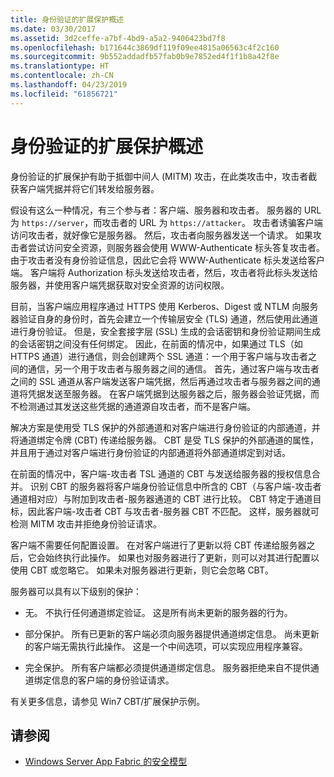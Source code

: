 ```yaml
---
title: 身份验证的扩展保护概述
ms.date: 03/30/2017
ms.assetid: 3d2ceffe-a7bf-4bd9-a5a2-9406423bd7f8
ms.openlocfilehash: b171644c3869df119f09ee4815a06563c4f2c160
ms.sourcegitcommit: 9b552addadfb57fab0b9e7852ed4f1f1b8a42f8e
ms.translationtype: HT
ms.contentlocale: zh-CN
ms.lasthandoff: 04/23/2019
ms.locfileid: "61856721"
---
```

# <a name="extended-protection-for-authentication-overview"></a>身份验证的扩展保护概述
身份验证的扩展保护有助于抵御中间人 (MITM) 攻击，在此类攻击中，攻击者截获客户端凭据并将它们转发给服务器。  
  
 假设有这么一种情况，有三个参与者：客户端、服务器和攻击者。 服务器的 URL 为 `https://server`，而攻击者的 URL 为 `https://attacker`。 攻击者诱骗客户端访问攻击者，就好像它是服务器。 然后，攻击者向服务器发送一个请求。 如果攻击者尝试访问安全资源，则服务器会使用 WWW-Authenticate 标头答复攻击者。 由于攻击者没有身份验证信息，因此它会将 WWW-Authenticate 标头发送给客户端。 客户端将 Authorization 标头发送给攻击者，然后，攻击者将此标头发送给服务器，并使用客户端凭据获取对安全资源的访问权限。  
  
 目前，当客户端应用程序通过 HTTPS 使用 Kerberos、Digest 或 NTLM 向服务器验证自身的身份时，首先会建立一个传输层安全 (TLS) 通道，然后使用此通道进行身份验证。 但是，安全套接字层 (SSL) 生成的会话密钥和身份验证期间生成的会话密钥之间没有任何绑定。 因此，在前面的情况中，如果通过 TLS（如 HTTPS 通道）进行通信，则会创建两个 SSL 通道：一个用于客户端与攻击者之间的通信，另一个用于攻击者与服务器之间的通信。 首先，通过客户端与攻击者之间的 SSL 通道从客户端发送客户端凭据，然后再通过攻击者与服务器之间的通道将凭据发送至服务器。 在客户端凭据到达服务器之后，服务器会验证凭据，而不检测通过其发送这些凭据的通道源自攻击者，而不是客户端。  
  
 解决方案是使用受 TLS 保护的外部通道和对客户端进行身份验证的内部通道，并将通道绑定令牌 (CBT) 传递给服务器。 CBT 是受 TLS 保护的外部通道的属性，并且用于通过对客户端进行身份验证的内部通道将外部通道绑定到对话。  
  
 在前面的情况中，客户端-攻击者 TSL 通道的 CBT 与发送给服务器的授权信息合并。 识别 CBT 的服务器将客户端身份验证信息中所含的 CBT（与客户端-攻击者通道相对应）与附加到攻击者-服务器通道的 CBT 进行比较。 CBT 特定于通道目标，因此客户端-攻击者 CBT 与攻击者-服务器 CBT 不匹配。 这样，服务器就可检测 MITM 攻击并拒绝身份验证请求。  
  
 客户端不需要任何配置设置。 在对客户端进行了更新以将 CBT 传递给服务器之后，它会始终执行此操作。 如果也对服务器进行了更新，则可以对其进行配置以使用 CBT 或忽略它。 如果未对服务器进行更新，则它会忽略 CBT。  
  
 服务器可以具有以下级别的保护：  
  
- 无。 不执行任何通道绑定验证。 这是所有尚未更新的服务器的行为。  
  
- 部分保护。 所有已更新的客户端必须向服务器提供通道绑定信息。 尚未更新的客户端无需执行此操作。 这是一个中间选项，可以实现应用程序兼容。  
  
- 完全保护。 所有客户端都必须提供通道绑定信息。 服务器拒绝来自不提供通道绑定信息的客户端的身份验证请求。  
  
 有关更多信息，请参见 Win7 CBT/扩展保护示例。  
  
## <a name="see-also"></a>请参阅

- [Windows Server App Fabric 的安全模型](https://go.microsoft.com/fwlink/?LinkID=201279&clcid=0x409)
